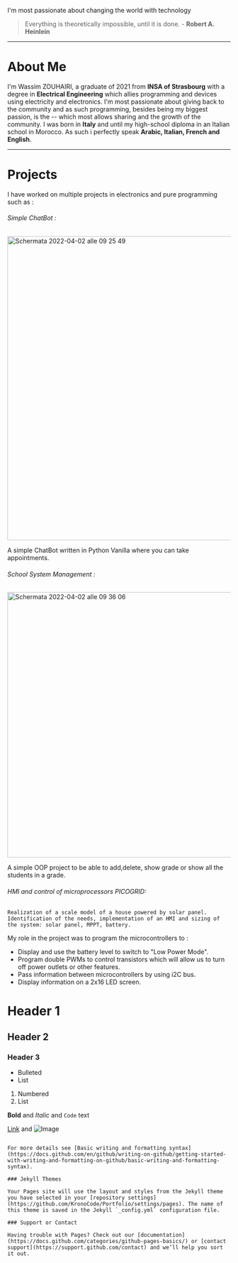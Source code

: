 I'm most passionate about changing the world with technology

>Everything is theoretically impossible, until it is done. - **Robert A. Heinlein**

-----------------------------------------------------------

# About Me

I'm Wassim ZOUHAIRI, a graduate of 2021 from **INSA of Strasbourg** with a degree in **Electrical Engineering** which allies programming and devices using electricity and electronics. I'm most passionate about giving back to the community and as such programming, besides being my biggest passion, is the -- which most allows sharing and the growth of the community.
I was born in **Italy** and until my high-school diploma in an Italian school in Morocco. As such i perfectly speak **Arabic, Italian, French and English**.

-----------------------------------------------

# Projects

I have worked on multiple projects in electronics and pure programming such as : 

###### Simple ChatBot : 

<img width="685" alt="Schermata 2022-04-02 alle 09 25 49" src="https://user-images.githubusercontent.com/96634620/161372258-19c211b4-f504-47a9-b190-717b4a6ca5d3.png">

A simple ChatBot written in Python Vanilla where you can take appointments.

###### School System Management : 

<img width="598" alt="Schermata 2022-04-02 alle 09 36 06" src="https://user-images.githubusercontent.com/96634620/161372388-51bec27a-3373-4e1a-8e42-9d4dc4391d65.png">

A simple OOP project to be able to add,delete, show grade or show all the students in a grade.

###### HMI and control of microprocessors PICOGRID:
```
Realization of a scale model of a house powered by solar panel. Identification of the needs, implementation of an HMI and sizing of the system: solar panel, MPPT, battery.
```
My role in the project was to program the microcontrollers to :

* Display and use the battery level to switch to "Low Power Mode".
* Program double PWMs to control transistors which will allow us to turn off power outlets or other features.
* Pass information between microcontrollers by using i2C bus.
* Display information on a 2x16 LED screen.


# Header 1
## Header 2
### Header 3

- Bulleted
- List

1. Numbered
2. List

**Bold** and _Italic_ and `Code` text

[Link](url) and ![Image](src)
```

For more details see [Basic writing and formatting syntax](https://docs.github.com/en/github/writing-on-github/getting-started-with-writing-and-formatting-on-github/basic-writing-and-formatting-syntax).

### Jekyll Themes

Your Pages site will use the layout and styles from the Jekyll theme you have selected in your [repository settings](https://github.com/KronoCode/Portfolio/settings/pages). The name of this theme is saved in the Jekyll `_config.yml` configuration file.

### Support or Contact

Having trouble with Pages? Check out our [documentation](https://docs.github.com/categories/github-pages-basics/) or [contact support](https://support.github.com/contact) and we’ll help you sort it out.
